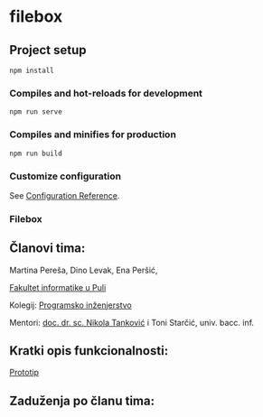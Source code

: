 # filebox

## Project setup
```
npm install
```

### Compiles and hot-reloads for development
```
npm run serve
```

### Compiles and minifies for production
```
npm run build
```

### Customize configuration
See [Configuration Reference](https://cli.vuejs.org/config/).


### Filebox

## Članovi tima:
Martina Pereša, 
Dino Levak,
Ena Peršić,

[Fakultet informatike u Puli](https://fipu.unipu.hr/fipu)

Kolegij: [Programsko inženjerstvo](https://www.notion.so/Programsko-in-enjerstvo-e353945331df468e8382cdad1e91c4b8)

Mentori: [doc. dr. sc. Nikola Tanković](https://fipu.unipu.hr/fipu) i Toni Starčić, univ. bacc. inf.

## Kratki opis funkcionalnosti:

[Prototip](https://www.figma.com/file/JyYEoKi7nVPSCdthRhEqH5/Logo?node-id=0%3A1)

## Zaduženja po članu tima:
